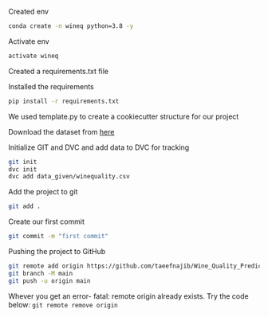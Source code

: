 Created env
```bash
conda create -n wineq python=3.8 -y
```

Activate env
```bash
activate wineq
```

Created a requirements.txt file

Installed the requirements
```bash
pip install -r requirements.txt
```

We used template.py to create a cookiecutter structure for our project

Download the dataset from [here](https://drive.google.com/drive/folders/18zqQiCJVgF7uzXgfbIJ-04zgz1ItNfF5?usp=sharing)


Initialize GIT and DVC and add data to DVC for tracking
```bash
git init
dvc init
dvc add data_given/winequality.csv
```

Add the project to git
```bash
git add .
```

Create our first commit
```bash 
git commit -m "first commit"
```

Pushing the project to GitHub
```bash
git remote add origin https://github.com/taeefnajib/Wine_Quality_Prediction.git
git branch -M main
git push -u origin main
```

Whever you get an error- fatal: remote origin already exists. Try the code below:
```git remote remove origin```


